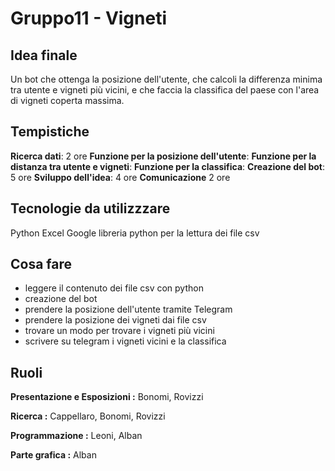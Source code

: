 # Gruppo11 - Vigneti
## Idea finale
Un bot che ottenga la posizione dell'utente, che calcoli la differenza minima tra utente e vigneti più vicini, e che faccia la classifica del paese con l'area di vigneti coperta massima.

## Tempistiche
**Ricerca dati**: 2 ore
**Funzione per la posizione dell'utente**: 
**Funzione per la distanza tra utente e vigneti**:
**Funzione per la classifica**:
**Creazione del bot**: 5 ore
**Sviluppo dell'idea**: 4 ore
**Comunicazione** 2 ore

## Tecnologie da utilizzzare 
Python
Excel
Google
libreria python per la lettura dei file csv


## Cosa fare
- leggere il contenuto dei file csv con python
- creazione del bot
- prendere la posizione dell'utente tramite Telegram
- prendere la posizione dei vigneti dai file csv
- trovare un modo per trovare i vigneti più vicini
- scrivere su telegram i vigneti vicini e la classifica


## Ruoli
**Presentazione e Esposizioni :** 
Bonomi, Rovizzi

**Ricerca :** 
Cappellaro, Bonomi, Rovizzi

**Programmazione :**
 Leoni, Alban

**Parte grafica :**
Alban